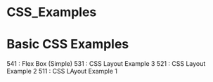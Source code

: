 # CSS_Examples
Basic CSS Examples
===================

541 : Flex Box (Simple)
531 : CSS Layout Example 3
521 : CSS Layout Example 2
511 : CSS LAyout Example 1
